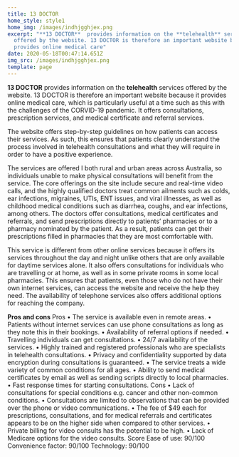 ```yaml
---
title: 13 DOCTOR
home_style: style1
home_img: /images/indhjgghjex.png
excerpt: "**13 DOCTOR**  provides information on the **telehealth** services
  offered by the website. 13 DOCTOR is therefore an important website because it
  provides online medical care"
date: 2020-05-18T00:47:14.651Z
img_src: /images/indhjgghjex.png
template: page
---
```

**13 DOCTOR**  provides information on the **telehealth** services offered by the website. 13 DOCTOR is therefore an important website because it provides online medical care, which is particularly useful at a time such as this with the challenges of the CORVID-19 pandemic. It offers consultations, prescription services, and medical certificate and referral services.

 The website offers step-by-step guidelines on how patients can access their services. As such, this ensures that patients clearly understand the process involved in telehealth consultations and what they will require in order to have a positive experience. 

The services are offered I both rural and urban areas across Australia, so individuals unable to make physical consultations will benefit from the service.  The core offerings on the site include secure and real-time video calls, and the highly qualified doctors treat common ailments such as colds, ear infections, migraines, UTIs, ENT issues, and viral illnesses, as well as childhood medical conditions such as diarrhea, coughs, and ear infections, among others. The doctors offer consultations, medical certificates and referrals, and send prescriptions directly to patients’ pharmacies or to a pharmacy nominated by the patient. As a result, patients can get their prescriptions filled in pharmacies that they are most comfortable with. 


This service is different from other online services because it offers its services throughout the day and night unlike others that are only available for daytime services alone. It also offers consultations for individuals who are travelling or at home, as well as in some private rooms in some local pharmacies. This ensures that patients, even those who do not have their own internet services, can access the website and receive the help they need. The availability of telephone services also offers additional options for reaching the company. 


**Pros and cons** 
Pros 
•	The service is available even in remote areas.
•	Patients without internet services can use phone consultations as long as they note this in their bookings.
•	Availability of referral options if needed. 
•	Travelling individuals can get consultations. 
•	24/7 availability of the services.
•	Highly trained and registered professionals who are specialists in telehealth consultations. 
•	Privacy and confidentiality supported by data encryption during consultations is guaranteed.
•	The service treats a wide variety of common conditions for all ages. 
•	Ability to send medical certificates by email as well as sending scripts directly to local pharmacies. 
•	Fast response times for starting consultations. 
Cons 
•	Lack of consultations for special conditions e.g. cancer and other non-common conditions. 
•	Consultations are limited to observations that can be provided over the phone or video communications. 
•	The fee of $49 each for prescriptions, consultations, and for medical referrals and certificates appears to be on the higher side when compared to other services. 
•	Private billing for video consults has the potential to be high. 
•	Lack of Medicare options for the video consults. 
Score
Ease of use: 90/100
Convenience factor: 90/100
Technology: 90/100